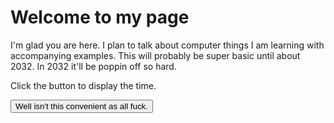 # Welcome to my page

I'm glad you are here. I plan to talk about computer things I am learning with accompanying examples. This will probably be super basic until about 2032. In 2032 it'll be poppin off so hard.

<!DOCTYPE html>
<html>
<body>

<p>Click the button to display the time.</p>

<button onclick="getElementById('demo').innerHTML=Date()">Well isn't this convenient as all fuck.</button>

<p id="demo"></p>

</body>
</html>
